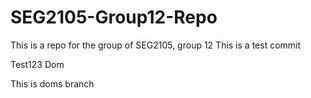 # SEG2105-Group12-Repo
This is a repo for the group of SEG2105, group 12
This is a test commit

Test123 Dom

This is doms branch